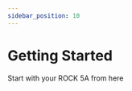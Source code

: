 ```yaml
---
sidebar_position: 10
---
```


# Getting Started

Start with your ROCK 5A from here

<DocCardList />
